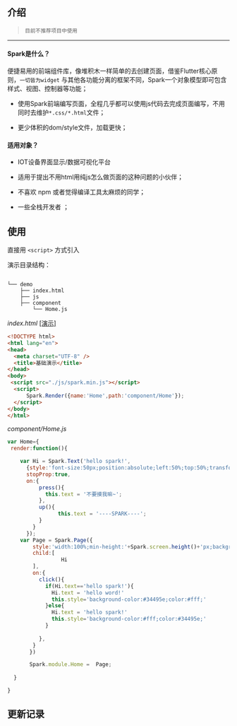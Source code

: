## 介绍

> `目前不推荐项目中使用` 

 -------------------

#### Spark是什么？


便捷易用的前端组件库，像堆积木一样简单的去创建页面，借鉴Flutter核心原则，`一切皆为widget`
与其他各功能分离的框架不同，Spark一个对象模型即可包含样式、视图、控制器等功能；


* 使用Spark前端编写页面，全程几乎都可以使用js代码去完成页面编写，不用同时去维护`*.css/*.html`文件；

* 更少体积的dom/style文件，加载更快；

#### 适用对象？

* IOT设备界面显示/数据可视化平台

* 适用于提出不用html用纯js怎么做页面的这种问题的小伙伴；

* 不喜欢 npm 或者觉得编译工具太麻烦的同学；

* 一些全栈开发者 ；

## 使用
直接用 `<script>` 方式引入

演示目录结构：
```text

└── demo
    ├── index.html
    ├── js
    ├── component
        └── Home.js
```

*index.html* <a href="/demo/index.html"> [演示]</a>

```html  
<!DOCTYPE html>
<html lang="en">
<head>
  <meta charset="UTF-8" />
  <title>基础演示</title>
</head>
<body>
 <script src="./js/spark.min.js"></script>
  <script>
      Spark.Render({name:'Home',path:'component/Home'});
  </script>
</body>
</html>
```
*component/Home.js*
```javascript
var Home={
 render:function(){

    var Hi = Spark.Text('hello spark!',
      {style:'font-size:50px;position:absolute;left:50%;top:50%;transform:translate(-50%,-50%);',
      stopProp:true,
      on:{  
          press(){
            this.text = '不要摸我嘛~';
          },
          up(){
                this.text = '----SPARK----';
          }
        }
      });
    var Page = Spark.Page({
        style:'width:100%;min-height:'+Spark.screen.height()+'px;background-color:#fff;color:#34495e;',
        child:[
                 Hi
        ],
        on:{
          click(){
            if(Hi.text=='hello spark!'){
              Hi.text = 'hello word!'
              this.style='background-color:#34495e;color:#fff;'
            }else{
              Hi.text = 'hello spark!' 
              this.style='background-color:#fff;color:#34495e;'
            }
            
          },
        }
       })

       Spark.module.Home =  Page;
  
  }

}
```

## 更新记录